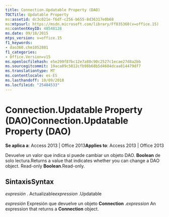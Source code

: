 ```yaml
---
title: Connection.Updatable Property (DAO)
TOCTitle: Updatable Property
ms:assetid: dc3c021e-f6df-c256-b655-8d36317e0b68
ms:mtpsurl: https://msdn.microsoft.com/library/Ff835360(v=office.15)
ms:contentKeyID: 48548128
ms.date: 09/18/2015
mtps_version: v=office.15
f1_keywords:
- dao360.chm1052881
f1_categories:
- Office.Version=v15
ms.openlocfilehash: e5e299f87bc12e7a80c90c2527c1ecae27d8a2bb
ms.sourcegitcommit: 19aca09c5812cfb98b68b5d4604dcaa814479df7
ms.translationtype: MT
ms.contentlocale: es-ES
ms.lasthandoff: 10/09/2018
ms.locfileid: "25484533"
---
```

# <a name="connectionupdatable-property-dao"></a><span data-ttu-id="fa624-102">Connection.Updatable Property (DAO)</span><span class="sxs-lookup"><span data-stu-id="fa624-102">Connection.Updatable Property (DAO)</span></span>


<span data-ttu-id="fa624-103">**Se aplica a**: Access 2013 | Office 2013</span><span class="sxs-lookup"><span data-stu-id="fa624-103">**Applies to**: Access 2013 | Office 2013</span></span>

<span data-ttu-id="fa624-p101">Devuelve un valor que indica si puede cambiar un objeto DAO. **Boolean** de solo lectura.</span><span class="sxs-lookup"><span data-stu-id="fa624-p101">Returns a value that indicates whether you can change a DAO object. Read-only **Boolean**.Read-only.</span></span>

## <a name="syntax"></a><span data-ttu-id="fa624-106">Sintaxis</span><span class="sxs-lookup"><span data-stu-id="fa624-106">Syntax</span></span>

<span data-ttu-id="fa624-107">*expresión* . Actualizable</span><span class="sxs-lookup"><span data-stu-id="fa624-107">*expression* .Updatable</span></span>

<span data-ttu-id="fa624-108">*expresión* Expresión que devuelve un objeto **Connection** .</span><span class="sxs-lookup"><span data-stu-id="fa624-108">*expression* An expression that returns a **Connection** object.</span></span>

